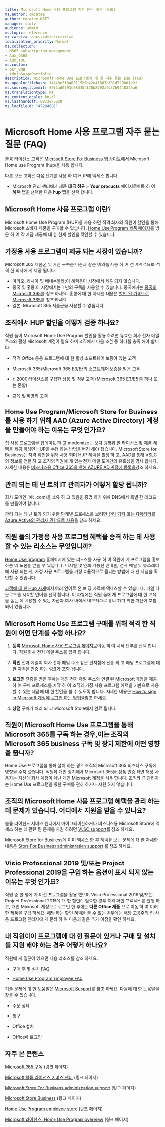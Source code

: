 ```yaml
---
title: Microsoft Home 사용 프로그램 자주 묻는 질문 (FAQ)
ms.author: cmcatee
author: cmcatee-MSFT
manager: scotv
audience: Admin
ms.topic: reference
ms.service: o365-administration
localization_priority: Normal
ms.collection:
- M365-subscription-management
- Adm_O365
- Adm_TOC
ms.custom:
- okr_SMB
- AdminSurgePortfolio
description: Microsoft Home Use 프로그램에 대 한 자주 묻는 질문 (FAQ)
ms.openlocfilehash: f4848e5f84081152fb42e41887b581d7290dfe2f
ms.sourcegitcommit: 89b2ad0793c68415f178b8792a9757b9448345a6
ms.translationtype: MT
ms.contentlocale: ko-KR
ms.lasthandoff: 08/28/2020
ms.locfileid: "47294689"
---
```

# <a name="microsoft-home-use-program-frequently-asked-questions-faq"></a>Microsoft Home 사용 프로그램 자주 묻는 질문 (FAQ)

볼륨 라이선스 고객은 [Microsoft Store For Business 웹 사이트](https://go.microsoft.com/fwlink/?linkid=2139192)에서 Microsoft Home use Program (hup)을 사용 합니다. 

다른 모든 고객은 다음 단계를 사용 하 여 HUP에 액세스 합니다.

- Microsoft 관리 센터에서 제품 **대금 청구**  >  [**Your products** 페이지로](https://go.microsoft.com/fwlink/p/?linkid=842054)이동 하 여 **혜택** 탭을 선택한 다음 **hup** 탭을 선택 합니다.

## <a name="what-is-the-microsoft-home-use-program"></a>Microsoft Home 사용 프로그램 이란?

Microsoft Home Use Program (HUP)을 사용 하면 적격 회사의 직원이 할인을 통해 Microsoft 소비자 제품을 구매할 수 있습니다. [Home Use Program 제품 페이지](https://www.microsoft.com/home-use-program)를 방문 하 여 각 제품 제공에 대 한 현재 할인을 확인할 수 있습니다.

## <a name="in-which-markets-is-the-home-use-program-offered"></a>가정용 사용 프로그램이 제공 되는 시장이 있습니까?

Microsoft 365 제품군 및 개인 구독은 다음과 같은 예외를 사용 하 여 전 세계적으로 적격 한 회사에 게 제공 됩니다.

- 마카오, 러시아 및 베네수엘라:이 혜택은이 시장에서 제공 되지 않습니다.
- 중국 및 홍콩:이 시장에서는 1 년의 구독을 사용할 수 있습니다. 중국에서는 [중국의 Microsoft 365](https://www.microsoftstore.com.cn/home-use-program/invite)를 참조 하세요. 홍콩에 대 한 자세한 내용은 [할인 된 가격으로 Microsoft 365](https://www.microsoftestore.com.hk/partner/hup?locale=en_HK)를 참조 하세요.
- 일본: Microsoft 365 제품군을 사용할 수 없습니다.

## <a name="how-does-an-organization-qualify-for-hup-discounts"></a>조직에서 HUP 할인을 어떻게 검증 하나요?

직원 들이 Microsoft Home Use Program 할인을 활용 하려면 유효한 회사 전자 메일 주소와 활성 Microsoft 계정이 필요 하며 조직에서 다음 조건 중 하나를 충족 해야 합니다.

- 적격 Office 응용 프로그램에 대 한 활성 소프트웨어 보증이 있는 고객 

- Microsoft 365/Microsoft 365 E3/E5의 소프트웨어 보증을 받은 고객

- ≥ 2000 라이선스를 구입한 상용 및 정부 고객 (Microsoft 365 E3/E5 중 하나 또는 혼합)

- 교육 및 비영리 고객

## <a name="why-do-i-have-to-create-an-azure-active-directory-aad-account-to-use-the-home-use-program-microsoft-store-for-business"></a>Home Use Program/Microsoft Store for Business를 사용 하기 위해 AAD (Azure Active Directory) 계정을 만들어야 하는 이유는 무엇 인가요?

집 사용 프로그램을 업데이트 하 고 modernize는 보다 광범위 한 라이선스 및 제품 혜택을 제공 하려면 HUP을 수행 하는 방법을 변경 해야 했습니다. Microsoft Store for Business는 자격 확인을 위해 사용 되며 HUP 혜택을 할당 하 고, AAD를 통해 VSLC의 정보를 연결 하 고 조직의 직원에 게 있는 전자 메일 도메인의 유효성을 검사 합니다. 자세한 내용은 [비즈니스용 Office 365을 통해 AZURE AD 계정에 등록을](https://docs.microsoft.com/microsoft-store/sign-up-microsoft-store-for-business#o365-welcome)참조 하세요.

## <a name="how-do-i-become-the-assigned-it-admin-of-a-managed-tenant"></a>관리 되는 테 넌 트의 IT 관리자가 어떻게 할당 됩니까?

회사 도메인 (예: .com)을 소유 하 고 있음을 증명 하기 위해 DNS에서 특별 한 레코드를 만들어야 합니다.

관리 되는 테 넌 트가 되기 위한 단계별 프로세스를 보려면 [관리 되지 않는 디렉터리를 Azure Active의 관리자 권한으로 사용](https://docs.microsoft.com/azure/active-directory/users-groups-roles/domains-admin-takeover)을 참조 하세요.

## <a name="what-resources-are-available-to-help-promote-the-home-use-program-benefit-to-employees"></a>직원 들의 가정용 사용 프로그램 혜택을 승격 하는 데 사용할 수 있는 리소스는 무엇입니까?

[Home Use program](https://www.microsoft.com/home-use-program/resources) 홈페이지에 있는 리소스를 사용 하 여 직원에 게 프로그램을 홍보 하는 데 도움을 받을 수 있습니다. 디지털 및 인쇄 가능한 안내물, 전자 메일 및 뉴스레터에 사용 되는 게, 가정 사용 프로그램을 가장 효율적으로 올리는 방법에 대 한 지침을 확인할 수 있습니다.

[고객에 대 한 Hup 자재](https://microsofteur.sharepoint.com/teams/HUPMaterial)에서 여러 언어로 온 보 딩 자료에 액세스할 수 있습니다. 파일 다운로드를 시작할 언어를 선택 합니다. 이 파일에는 직원 들에 게 프로그램에 대 한 교육을 돕는 데 사용할 수 있는 자산과 회사 내에서 내부적으로 홍보 하기 위한 자산이 포함 되어 있습니다.

## <a name="what-are-the-steps-for-an-eligible-employee-to-make-a-microsoft-home-use-program-purchase"></a>Microsoft Home Use 프로그램 구매를 위해 적격 한 직원이 어떤 단계를 수행 하나요?

1. **등록** [Microsoft Home 사용 프로그램 페이지로](https://www.microsoft.com/home-use-program)이동 하 여 시작 단추를 선택 합니다. 직원 회사 전자 메일 주소를 입력 합니다.

2. **확인**  전자 메일이 회사 전자 메일 주소 받은 편지함에 전송 되 고 해당 프로그램에 대 한 자격을 인증 하는 링크가 포함 됩니다.

3. **로그인** 인증을 받은 후에는 개인 전자 메일 주소와 연결 된 Microsoft 계정을 제공 하 여 구매 프로세스를 시작 하 여 조직의 가정 사용 프로그램 혜택을 기반으로 사용할 수 있는 제품에 대 한 할인을 볼 수 있도록 합니다. 자세한 내용은 [How to sign In Microsoft 계정에 로그인 하는 방법을](https://support.microsoft.com/help/4028195/microsoft-account-sign-in)참조 하세요.

4. **상점** 구매가 처리 되 고 Microsoft Store에서 완료 됩니다.

## <a name="if-an-employee-subscribes-to-microsoft-365-through-the-microsoft-home-use-program-how-does-this-impact-our-organizations-microsoft-365-business-subscription-and-device-limit"></a>직원이 Microsoft Home Use 프로그램을 통해 Microsoft 365를 구독 하는 경우,이는 조직의 Microsoft 365 business 구독 및 장치 제한에 어떤 영향을 줍니까?

Home Use 프로그램을 통해 설치 하는 경우 조직의 Microsoft 365 비즈니스 구독에 영향을 주지 않습니다. 직원이 개인 장치에서 Microsoft 365을 정품 인증 하면 해당 사용자는 자신의 회사 계정이 아닌 개인 Microsoft 계정을 사용 합니다. 조직의 IT 관리자는 Home Use 프로그램을 통한 구매를 관리 하거나 지원 하지 않습니다.

## <a name="im-having-trouble-managing-my-organizations-microsoft-home-use-program-benefit-where-can-i-get-support"></a>조직의 Microsoft Home 사용 프로그램 혜택을 관리 하는 데 문제가 있습니다. 어디에서 지원을 받을 수 있나요?

볼륨 라이선스 서비스 센터에서 마이그레이션하거나 비즈니스용 Microsoft Store에 액세스 하는 데 관련 된 문제를 지원 하려면 [VLSC support](https://www.microsoft.com/Licensing/servicecenter/default.aspx?wa=wsignin1.0)를 참조 하세요.

Microsoft Store for Business에 이미 액세스 한 후 혜택을 보는 문제에 대 한 자세한 내용은 [Store For Business administration support](https://docs.microsoft.com/microsoft-store/) 를 참조 하세요.

## <a name="why-am-i-not-seeing-an-option-to-purchase-visio-professional-2019-andor-project-professional-2019"></a>Visio Professional 2019 및/또는 Project Professional 2019을 구입 하는 옵션이 표시 되지 않는 이유는 무엇 인가요?

직원 중 한 명에 게 이전 프로그램을 활용 했으며 Visio Professional 2019 및/또는 Project Professional 2019에 대 한 할인이 필요한 경우 자격 확인 프로세스를 진행 하 고, 개인 Microsoft 계정으로 로그인 한 후에는 **다른 Office 제품** 으로 이동 하 여 이러한 제품을 구입 하세요. 해당 하는 할인 혜택을 볼 수 없는 경우에는 해당 고용주의 집 사용 프로그램 관리자에 게 문의 하 여 다음과 같은 추가 이점을 확인 하세요.

## <a name="what-if-my-employees-have-questions-about-this-program-or-need-support-with-purchasing-and-installation"></a>내 직원이이 프로그램에 대 한 질문이 있거나 구매 및 설치를 지원 해야 하는 경우 어떻게 하나요?

직원에 게 질문이 있으면 다음 리소스를 참조 하세요.

- [구매 후 및 설치 FAQ](https://products.office.com/microsoft-office-for-home-and-school-faq)

- [Home Use Program Employee FAQ](https://www.microsoft.com/home-use-program/frequently-asked-questions)

 기술 문제에 대 한 도움말은 [Microsoft Support](https://support.microsoft.com/)를 참조 하세요. 다음에 대 한 도움말을 찾을 수 있습니다.

- 주문 상태

- 청구

- Office 설치

- Office에 로그인

## <a name="frequently-viewed-content"></a>자주 본 콘텐츠

[Microsoft 365 구독](https://www.microsoft.com/home-use-program/) (링크 페이지)

[Microsoft 볼륨 라이선스 서비스 센터](https://www.microsoft.com/Licensing/servicecenter/default.aspx?wa=wsignin1.0) (링크 페이지)

[Microsoft Store For Business administration support](https://docs.microsoft.com/microsoft-store/) (링크 페이지)

[Microsoft Store Business](https://go.microsoft.com/fwlink/?linkid=2139192) (링크 페이지)

[Home Use Program employee store](https://www.microsoft.com/home-use-program) (링크 페이지)

[Microsoft 라이선스: Home Use Program overview](https://www.microsoft.com/licensing/licensing-programs/software-assurance-by-benefits?activetab=software-assurance-by-benefits-tab:primaryr4) (링크 페이지)